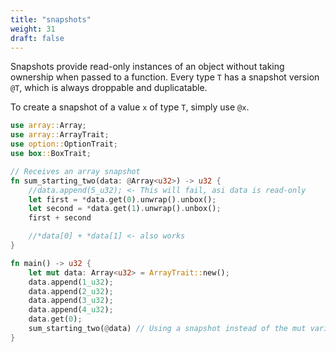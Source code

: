 ```yaml
---
title: "snapshots"
weight: 31
draft: false
---
```


Snapshots provide read-only instances of an object without taking ownership when passed to a function. Every type `T` has a snapshot version `@T`, which is always droppable and duplicatable.

To create a snapshot of a value `x` of type `T`, simply use `@x`.

```rust {.codebox}
use array::Array;
use array::ArrayTrait;
use option::OptionTrait;
use box::BoxTrait;

// Receives an array snapshot
fn sum_starting_two(data: @Array<u32>) -> u32 {
    //data.append(5_u32); <- This will fail, asi data is read-only
    let first = *data.get(0).unwrap().unbox();
    let second = *data.get(1).unwrap().unbox();
    first + second

    //*data[0] + *data[1] <- also works
}

fn main() -> u32 {
    let mut data: Array<u32> = ArrayTrait::new();
    data.append(1_u32);
    data.append(2_u32);
    data.append(3_u32);
    data.append(4_u32);
    data.get(0);
    sum_starting_two(@data) // Using a snapshot instead of the mut variable
}
```
